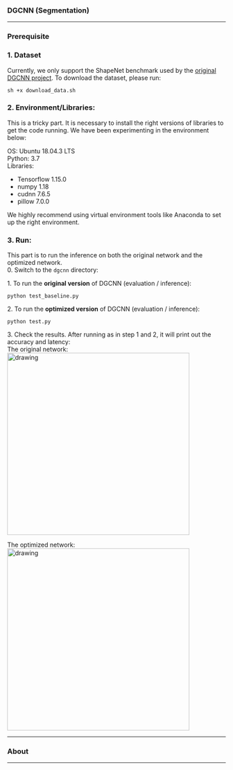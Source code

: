 ### DGCNN (Segmentation)
------------

### Prerequisite
### 1. Dataset
Currently, we only support the ShapeNet benchmark used by the [original DGCNN project](https://github.com/WangYueFt/dgcnn/tree/master/tensorflow/part_seg). To download the dataset, please run: <br>
```
sh +x download_data.sh
```

### 2. Environment/Libraries:
This is a tricky part. It is necessary to install the right versions of libraries to get the code running.
We have been experimenting in the environment below:

OS: Ubuntu 18.04.3 LTS <br>
Python: 3.7 <br>
Libraries:
- Tensorflow 1.15.0 
- numpy 1.18
- cudnn 7.6.5
- pillow 7.0.0

We highly recommend using virtual environment tools like Anaconda to set up the right environment. 

### 3. Run:
This part is to run the inference on both the original network and the optimized network. <br>
0\. Switch to the ```dgcnn``` directory: <br>

1\. To run the **original version** of DGCNN (evaluation / inference): <br>
```
python test_baseline.py 
```

2\. To run the **optimized version** of DGCNN (evaluation / inference): <br>
```
python test.py 
```

3\. Check the results. After running as in step 1 and 2, it will print out the accuracy and latency: <br>
The original network: <br>
<img src="" alt="drawing" width="420"/>

The optimized network: <br>
<img src="" alt="drawing" width="420"/>

------------

### About
------------
